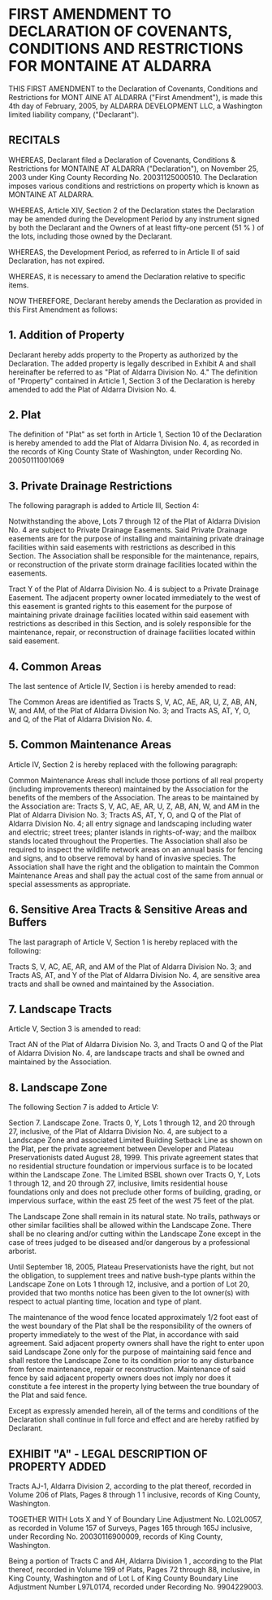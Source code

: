 # FIRST AMENDMENT TO DECLARATION OF COVENANTS, CONDITIONS AND RESTRICTIONS FOR MONTAINE AT ALDARRA

THIS FIRST AMENDMENT to the Declaration of Covenants, Conditions and Restrictions
for MONT AINE AT ALDARRA ("First Amendment"), is made this 4th day of February, 2005,
by ALDARRA DEVELOPMENT LLC, a Washington limited liability company, ("Declarant").

## RECITALS

WHEREAS, Declarant filed a Declaration of Covenants, Conditions & Restrictions for
MONTAINE AT ALDARRA ("Declaration"), on November 25, 2003 under King County Recording
No. 20031125000510. The Declaration imposes various conditions and restrictions on property
which is known as MONTAINE AT ALDARRA.

WHEREAS, Article XIV, Section 2 of the Declaration states the Declaration may be
amended during the Development Period by any instrument signed by both the Declarant and the
Owners of at least fifty-one percent (51 % ) of the lots, including those owned by the Declarant.

WHEREAS, the Development Period, as referred to in Article II of said Declaration, has not
expired.

WHEREAS, it is necessary to amend the Declaration relative to specific items.

NOW THEREFORE, Declarant hereby amends the Declaration as provided in this First
Amendment as follows:

## 1. Addition of Property

Declarant hereby adds property to the Property as
authorized by the Declaration. The added property is legally described in Exhibit A and shall
hereinafter be referred to as "Plat of Aldarra Division No. 4." The definition of "Property"
contained in Article 1, Section 3 of the Declaration is hereby amended to add the Plat of
Aldarra Division No. 4.

## 2. Plat

The definition of "Plat" as set forth in Article 1, Section 10 of the
Declaration is hereby amended to add the Plat of Aldarra Division No. 4, as recorded in the
records of King County State of Washington, under Recording No. 20050111001069

## 3. Private Drainage Restrictions

The following paragraph is added to Article III, Section 4:

Notwithstanding the above, Lots 7 through 12 of the Plat of Aldarra Division No. 4 are
subject to Private Drainage Easements. Said Private Drainage easements are for the purpose
of installing and maintaining private drainage facilities within said easements with restrictions
as described in this Section. The Association shall be responsible for the maintenance,
repairs, or reconstruction of the private storm drainage facilities located within the easements.

Tract Y of the Plat of Aldarra Division No. 4 is subject to a Private Drainage Easement. The
adjacent property owner located immediately to the west of this easement is granted rights to
this easement for the purpose of maintaining private drainage facilities located within said
easement with restrictions as described in this Section, and is solely responsible for the
maintenance, repair, or reconstruction of drainage facilities located within said easement.

## 4. Common Areas

The last sentence of Article IV, Section i is hereby amended to read:

The Common Areas are identified as Tracts S, V, AC, AE, AR, U, Z, AB,
AN, W, and AM, of the Plat of Aldarra Division No. 3; and Tracts AS, AT, Y, O, and Q, of
the Plat of Aldarra Division No. 4.

## 5. Common Maintenance Areas

Article IV, Section 2 is hereby replaced with the following paragraph:

Common Maintenance Areas shall include those portions of all real property (including
improvements thereon) maintained by the Association for the benefits of the members of the
Association. The areas to be maintained by the Association are: Tracts S, V, AC, AE, AR,
U, Z, AB, AN, W, and AM in the Plat of Aldarra Division No. 3; Tracts AS, AT, Y, O, and Q
of the Plat of Aldarra Division No. 4; all entry signage and landscaping including water and
electric; street trees; planter islands in rights-of-way; and the mailbox stands located
throughout the Properties. The Association shall also be required to inspect the wildlife
network areas on an annual basis for fencing and signs, and to observe removal by hand of
invasive species. The Association shall have the right and the obligation to maintain the
Common Maintenance Areas and shall pay the actual cost of the same from annual or special
assessments as appropriate.

## 6. Sensitive Area Tracts & Sensitive Areas and Buffers

The last paragraph of Article V, Section 1 is hereby replaced with the following:

Tracts S, V, AC, AE, AR, and AM of the Plat of Aldarra Division No. 3; and Tracts AS, AT,
and Y of the Plat of Aldarra Division No. 4, are sensitive area tracts and shall be owned and
maintained by the Association.

## 7. Landscape Tracts

Article V, Section 3 is amended to read:

Tract AN of
the Plat of Aldarra Division No. 3, and Tracts O and Q of the Plat of Aldarra Division No. 4,
are landscape tracts and shall be owned and maintained by the Association.

## 8. Landscape Zone

The following Section 7 is added to Article V:

Section 7. Landscape Zone. Tracts 0, Y, Lots 1 through 12, and 20
through 27, inclusive, of the Plat of Aldarra Division No. 4, are subject to a Landscape Zone
and associated Limited Building Setback Line as shown on the Plat, per the private agreement
between Developer and Plateau Preservationists dated August 28, 1999. This private
agreement states that no residential structure foundation or impervious surface is to be located
within the Landscape Zone. The Limited BSBL shown over Tracts O, Y, Lots 1 through 12,
and 20 through 27, inclusive, limits residential house foundations only and does not preclude
other forms of building, grading, or impervious surface, within the east 25 feet of the west 75
feet of the plat.

The Landscape Zone shall remain in its natural state. No trails, pathways or other similar
facilities shall be allowed within the Landscape Zone. There shall be no clearing and/or
cutting within the Landscape Zone except in the case of trees judged to be diseased and/or
dangerous by a professional arborist.

Until September 18, 2005, Plateau Preservationists have the right, but not the obligation, to
supplement trees and native bush-type plants within the Landscape Zone on Lots 1 through
12, inclusive, and a portion of Lot 20, provided that two months notice has been given to the
lot owner(s) with respect to actual planting time, location and type of plant.

The maintenance of the wood fence located approximately 1/2 foot east of the west boundary
of the Plat shall be the responsibility of the owners of property immediately to the west of the
Plat, in accordance with said agreement. Said adjacent property owners shall have the right to
enter upon said Landscape Zone only for the purpose of maintaining said fence and shall
restore the Landscape Zone to its condition prior to any disturbance from fence maintenance,
repair or reconstruction. Maintenance of said fence by said adjacent property owners does
not imply nor does it constitute a fee interest in the property lying between the true boundary
of the Plat and said fence.

Except as expressly amended herein, all of the terms and conditions of the Declaration shall
continue in full force and effect and are hereby ratified by Declarant.

## EXHIBIT "A" - LEGAL DESCRIPTION OF PROPERTY ADDED

Tracts AJ-1, Aldarra Division 2, according to the plat thereof, recorded in Volume 206 of Plats,
Pages 8 through 1 1 inclusive, records of King County, Washington.

TOGETHER WITH Lots X and Y of Boundary Line Adjustment No. L02L0057, as recorded in
Volume 157 of Surveys, Pages 165 through 165J inclusive, under Recording No.
20030116900009, records of King County, Washington.

Being a portion of Tracts C and AH, Aldarra Division 1 , according to the Plat thereof, recorded
in Volume 199 of Plats, Pages 72 through 88, inclusive, in King County, Washington and of Lot
L of King County Boundary Line Adjustment Number L97L0174, recorded under Recording
No. 9904229003.
